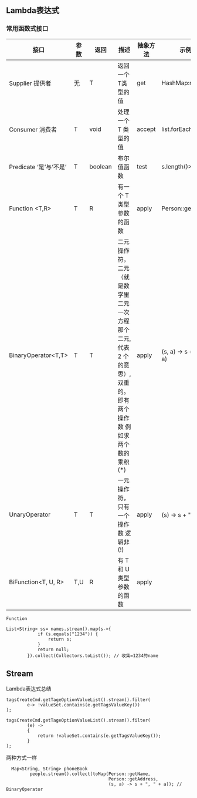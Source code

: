 

## Lambda表达式

### 常用函数式接口

| 接口                         | 参数 | 返回    | 描述                                                         | 抽象方法 | 示例                    |
| ---------------------------- | ---- | ------- | ------------------------------------------------------------ | -------- | ----------------------- |
| Supplier<T> 提供者           | 无   | T       | 返回一个T类型的值                                            | get      | HashMap:new             |
| Consumer <T> 消费者          | T    | void    | 处理 一个 T 类型的值                                         | accept   | list.forEach            |
| Predicate <T>   ‘是’与‘不是’ | T    | boolean | 布尔值函数                                                   | test     | s.length()>12           |
| Function <T,R>               | T    | R       | 有一个 T 类型参数的函数                                      | apply    | Person::getName         |
| BinaryOperator<T,T>          | T    | T       | 二元操作符，二元（就是数学里二元一次方程那个二元,代表 2 个的意思）,双重的。即有两个操作数 例如求两个数的乘积(*) | apply    | (s, a) -> s + ", " + a) |
| UnaryOperator<T>             | T    | T       | 一元操作符，只有一个操作数 逻辑非(!)                         | apply    | (s) -> s + "值" )       |
| BiFunction<T, U, R>          | T,U  | R       | 有 T 和 U 类型参数的函数                                     | apply    |                         |

```
Function 

List<String> ss= names.stream().map(s->{
            if (s.equals("1234")) {
                return s;
            }
            return null;
        }).collect(Collectors.toList()); // 收集=1234的name
```

## Stream

Lambda表达式总结

```
tagsCreateCmd.getTageOptionValueList().stream().filter(
        e-> !valueSet.contains(e.getTagsValueKey()) 
);
```

```
tagsCreateCmd.getTageOptionValueList().stream().filter(
        (e) ->
        {
            return !valueSet.contains(e.getTagsValueKey());
        }
);
```

两种方式一样

```
  Map<String, String> phoneBook
         people.stream().collect(toMap(Person::getName,
                                       Person::getAddress,
                                       (s, a) -> s + ", " + a)); // BinaryOperator
```

